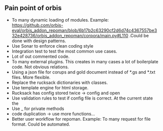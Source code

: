 ## Pain point of orbis

* To many dynamic loading of modules. Example: https://github.com/orbis-eval/orbis_addon_repoman/blob/6b17b2c63290cf2d6d74c4367557be332e428736/orbis_addon_repoman/corpora/main.py#L110 .Could be done with design patterns.
* Use Sonar to enforce clean coding style
* Integration test to test the most common use cases. 
* Lot of out commented code.
* To many external plugins. This creates in many cases a lot of boilerplate code. Not obvious relations.
* Using a json file for corups and gold document instead of *.gs and *.txt files. More flexible.
* Replace the rucksack dictionaries with classes.
* Use template engine for html storage.
* Rucksack has config stored twice -> config and open
* Use validation rules to test if config file is correct. At the current state the 
* Use _ for private methods
* code duplication -> use more functions...
* Better user workflow for repoman. Example: To many request for file format. Could be automated.